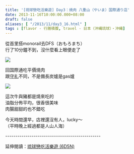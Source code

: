 ```yaml
---
title: '[琉球戀吃活樂遊] Day3：焼肉 八重山（やいま）国際通り店'
date: 2013-11-16T10:00:00.000+08:00
draft: false
aliases: [ "/2013/11/day3_16.html" ]
tags : [flavor - 行膳積腹, travel - 日本（沖縄琉球）・沖縄]
---
```


從首里搭monorail去DFS（おもろまち）  
行了10分鐘不到，沒什麼看上眼便走了  

[![](https://4.bp.blogspot.com/-S4R2AFoiWgE/XCdfdVD2oZI/AAAAAAAACng/BFbAlRx3DKsqzhXyKt7jHHVG1459ZYe6gCLcBGAs/s640/07.jpg)](https://4.bp.blogspot.com/-S4R2AFoiWgE/XCdfdVD2oZI/AAAAAAAACng/BFbAlRx3DKsqzhXyKt7jHHVG1459ZYe6gCLcBGAs/s1600/07.jpg)

回国際通吃平價燒肉  
跟[守礼](http://www.hidie.net/2013/11/day1.html)不同，不是備長炭爐是gas爐  

[![](https://4.bp.blogspot.com/-VPNSb2nKtCU/XCdfmP0xRgI/AAAAAAAACnk/e8JPZ6Tfc249W0ieYFOHoYm33AHGFTigACLcBGAs/s640/08.jpg)](https://4.bp.blogspot.com/-VPNSb2nKtCU/XCdfmP0xRgI/AAAAAAAACnk/e8JPZ6Tfc249W0ieYFOHoYm33AHGFTigACLcBGAs/s1600/08.jpg)

這次牛與豬都是燒來吃的  
油脂分佈平均，很香很美味  
肉腸甜甜的也不錯吃  
  
今天時間還早，店裡還沒有人，lucky～  
（平時晚上經過都是人山人海）  
  
\-----------------------------------------------  
  
延伸閱讀：[琉球戀吃活樂遊 (6D5N)](http://www.hidie.net/2013/11/6d5n_23.html)